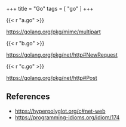 +++
title = "Go"
tags = [ "go" ]
+++

{{< r "a.go" >}}

<https://golang.org/pkg/mime/multipart>

{{< r "b.go" >}}

<https://golang.org/pkg/net/http#NewRequest>

{{< r "c.go" >}}

<https://golang.org/pkg/net/http#Post>

## References

- <https://hyperpolyglot.org/c#net-web>
- <https://programming-idioms.org/idiom/174>
